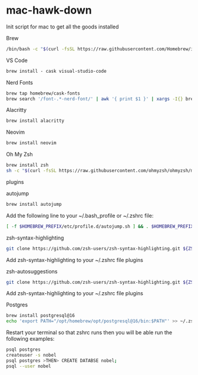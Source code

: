 # mac-hawk-down
Init script for mac to get all the goods installed

Brew
```bash
/bin/bash -c "$(curl -fsSL https://raw.githubusercontent.com/Homebrew/install/HEAD/install.sh)"
```

VS Code
```bash
brew install - cask visual-studio-code
```

Nerd Fonts
```bash
brew tap homebrew/cask-fonts
brew search '/font-.*-nerd-font/' | awk '{ print $1 }' | xargs -I{} brew install - cask {} || true
```

Alacritty
```bash
brew install alacritty
```

Neovim
```bash
brew install neovim
```

Oh My Zsh
```bash
brew install zsh
sh -c "$(curl -fsSL https://raw.githubusercontent.com/ohmyzsh/ohmyzsh/master/tools/install.sh)"
```
plugins

autojump
```bash
brew install autojump
```
Add the following line to your ~/.bash_profile or ~/.zshrc file:
```bash
[ -f $HOMEBREW_PREFIX/etc/profile.d/autojump.sh ] && . $HOMEBREW_PREFIX/etc/profile.d/autojump.sh
```

zsh-syntax-highlighting
```bash
git clone https://github.com/zsh-users/zsh-syntax-highlighting.git ${ZSH_CUSTOM:-~/.oh-my-zsh/custom}/plugins/zsh-syntax-highlighting
```
Add zsh-syntax-highlighting to your ~/.zshrc file plugins

zsh-autosuggestions
```bash
git clone https://github.com/zsh-users/zsh-syntax-highlighting.git ${ZSH_CUSTOM:-~/.oh-my-zsh/custom}/plugins/zsh-syntax-highlighting
```
Add zsh-syntax-highlighting to your ~/.zshrc file plugins

Postgres
```bash
brew install postgresql@16
echo 'export PATH="/opt/homebrew/opt/postgresql@16/bin:$PATH"' >> ~/.zshrc 
```
Restart your terminal so that zshrc runs then you will be able run the following examples:
```bash
psql postgres
createuser -s nobel
psql postgres >THEN> CREATE DATABSE nobel;
psql --user nobel
```
